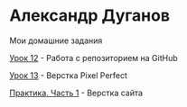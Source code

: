 
# Александр Дуганов
Мои домашние задания

[Урок 12](aodugano.github.io/Lesson_12/src "Первый статичный сайт на Bootstrap") - Работа с репозиторием на GitHub


[Урок 13](aodugano.github.io/Lesson_13/src "Адаптивная верстка") - Верстка Pixel Perfect

[Практика. Часть 1](aodugano.github.io/Practice/src/) - Верстка сайта


